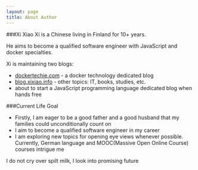 ```yaml
---
layout: page
title: About Author
---
```



###Xi Xiao
Xi is a Chinese living in Finland for 10+ years.

He aims to become a qualified software engineer with JavaScript and docker specialties.

Xi is maintaining two blogs:

- [dockertechie.com](dockertechie.com) - a docker technology dedicated blog
- [blog.xixiao.info](blog.xixiao.info) - other topics: IT, books, studies, etc.
- about to start a JavaScript programming language dedicated blog when hands free

###Current Life Goal
- Firstly, I am eager to be a good father and a good husband that my families could unconditionally count on
- I aim to become a qualified software engineer in my career
- I am exploring new topics for opening eye views whenever possible. Currently, German language and MOOC(Massive Open Online Course) courses intrigue me


<p class="message">
  I do not cry over spilt milk, I look into promising future
</p>

